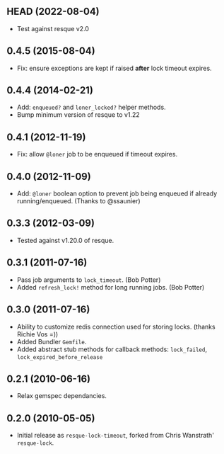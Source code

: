 ## HEAD (2022-08-04)

- Test against resque v2.0

## 0.4.5 (2015-08-04)

- Fix: ensure exceptions are kept if raised **after** lock timeout expires.

## 0.4.4 (2014-02-21)

- Add: `enqueued?` and `loner_locked?` helper methods.
- Bump minimum version of resque to v1.22

## 0.4.1 (2012-11-19)

- Fix: allow `@loner` job to be enqueued if timeout expires.

## 0.4.0 (2012-11-09)

- Add: `@loner` boolean option to prevent job being enqueued if already
  running/enqueued. (Thanks to @ssaunier)

## 0.3.3 (2012-03-09)

- Tested against v1.20.0 of resque.

## 0.3.1 (2011-07-16)

- Pass job arguments to `lock_timeout`. (Bob Potter)
- Added `refresh_lock!` method for long running jobs. (Bob Potter)

## 0.3.0 (2011-07-16)

- Ability to customize redis connection used for storing locks.
  (thanks Richie Vos =))
- Added Bundler `Gemfile`.
- Added abstract stub methods for callback methods:
  `lock_failed`, `lock_expired_before_release`

## 0.2.1 (2010-06-16)

- Relax gemspec dependancies.

## 0.2.0 (2010-05-05)

- Initial release as `resque-lock-timeout`, forked from Chris Wanstrath'
  `resque-lock`.
